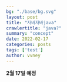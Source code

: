 ```yaml
---
bg: "./base/bg.svg"
layout: post
title: "자바자바java"
crawlertitle: "java?"
summary: "concept"
date: 2022-02-17
categories: posts
tags: ['test']
author: vvney
---
```


**2월 17일 예정**
